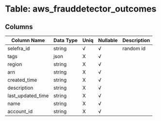 # Table: aws_frauddetector_outcomes

## Columns 

|  Column Name   |  Data Type  | Uniq | Nullable | Description | 
|  ----  | ----  | ----  | ----  | ---- | 
| selefra_id | string | √ | √ | random id | 
| tags | json | X | √ |  | 
| region | string | X | √ |  | 
| arn | string | X | √ |  | 
| created_time | string | X | √ |  | 
| description | string | X | √ |  | 
| last_updated_time | string | X | √ |  | 
| name | string | X | √ |  | 
| account_id | string | X | √ |  | 



